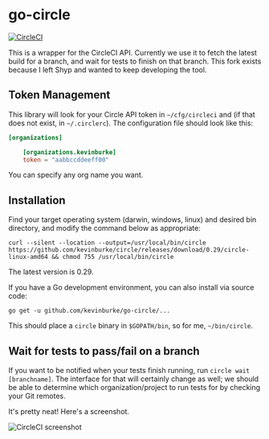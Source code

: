 # go-circle

[![CircleCI](https://circleci.com/gh/kevinburke/go-circle.svg?style=svg)](https://circleci.com/gh/kevinburke/go-circle)

This is a wrapper for the CircleCI API. Currently we use it to fetch the latest
build for a branch, and wait for tests to finish on that branch. This fork
exists because I left Shyp and wanted to keep developing the tool.

## Token Management

This library will look for your Circle API token in `~/cfg/circleci` and (if
that does not exist, in `~/.circlerc`). The configuration file should look like
this:

```toml
[organizations]

    [organizations.kevinburke]
    token = "aabbccddeeff00"
```

You can specify any org name you want.

## Installation

Find your target operating system (darwin, windows, linux) and desired bin
directory, and modify the command below as appropriate:

    curl --silent --location --output=/usr/local/bin/circle https://github.com/kevinburke/circle/releases/download/0.29/circle-linux-amd64 && chmod 755 /usr/local/bin/circle

The latest version is 0.29.

If you have a Go development environment, you can also install via source code:

```
go get -u github.com/kevinburke/go-circle/...
```

This should place a `circle` binary in `$GOPATH/bin`, so for me,
`~/bin/circle`.

## Wait for tests to pass/fail on a branch

If you want to be notified when your tests finish running, run `circle wait
[branchname]`. The interface for that will certainly change as well; we should
be able to determine which organization/project to run tests for by checking
your Git remotes.

It's pretty neat! Here's a screenshot.

<img src="https://monosnap.com/file/49h2NvVwxDBtHWlphAGiqzdJFDB7xy.png"
alt="CircleCI screenshot">
